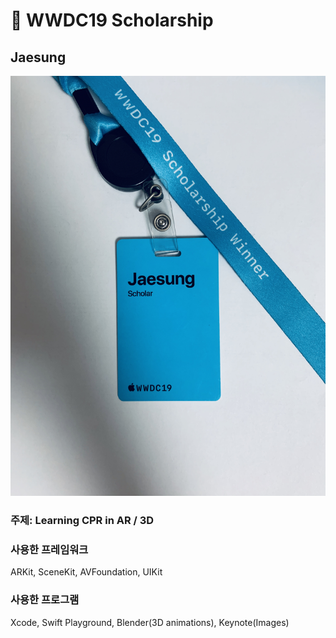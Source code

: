 #  WWDC19 Scholarship

## Jaesung

![Tag](./WWDC19/Tag.png)

### 주제: Learning CPR in AR / 3D

### 사용한 프레임워크
ARKit, SceneKit, AVFoundation, UIKit

### 사용한 프로그램
Xcode, Swift Playground, Blender(3D animations), Keynote(Images)



